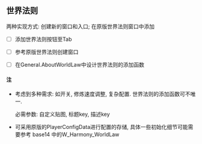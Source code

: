 ## 世界法则

两种实现方式: 创建新的窗口和入口; 在原版世界法则窗口中添加

- [ ] 添加世界法则按钮至Tab

- [ ] 参考原版世界法则创建窗口

- [ ] 在General.AboutWorldLaw中设计世界法则的添加函数

#### 注

- 考虑到多种需求: 如开关, 修炼速度调整, 复杂配置. 世界法则的添加函数可不唯一.

  必需参数: 自定义贴图, 标题key, 描述key
- 可采用原版的PlayerConfigData进行配置的存储, 具体一些初始化细节可能需要参考
  base14 中的W_Harmony_WorldLaw
